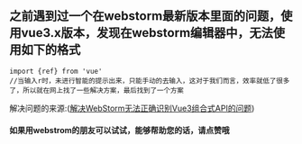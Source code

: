 ## 之前遇到过一个在webstorm最新版本里面的问题，使用vue3.x版本，发现在webstorm编辑器中，无法使用如下的格式


```
import {ref} from 'vue'
//当输入r时，未进行智能的提示出来，只能手动的去输入，这对于我们而言，效率就低了很多了，所以就在网上找了一些解决方案，最后找到了一个方案
```

解决问题的来源:([解决WebStorm无法正确识别Vue3组合式API的问题](https://www.cnblogs.com/6b7b5fc3/p/14408685.html))

####  如果用webstrom的朋友可以试试，能够帮助您的话，请点赞哦
